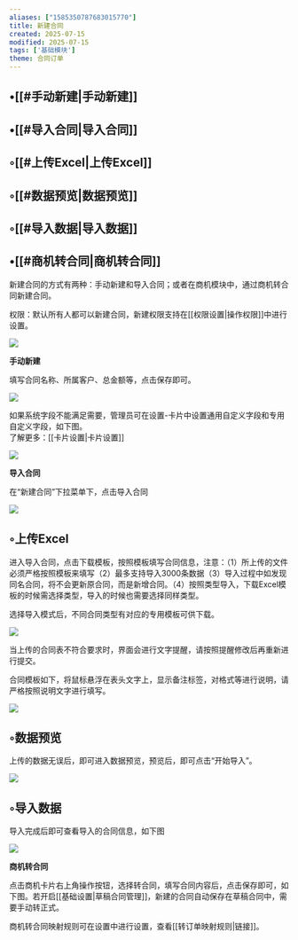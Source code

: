 ```yaml
---
aliases: ["1585350787683015770"]
title: 新建合同
created: 2025-07-15
modified: 2025-07-15
tags: ['基础模块']
theme: 合同订单
---
```


## •[[#手动新建|手动新建]]

## •[[#导入合同|导入合同]]

## ◦[[#上传Excel|上传Excel]]

## ◦[[#数据预览|数据预览]]

## ◦[[#导入数据|导入数据]]

## •[[#商机转合同|商机转合同]]

新建合同的方式有两种：手动新建和导入合同；或者在商机模块中，通过商机转合同新建合同。

权限：默认所有人都可以新建合同，新建权限支持在[[权限设置|操作权限]]中进行设置。

![](https://myhelpdoc.oss-cn-heyuan.aliyuncs.com/mdimages/bd69674688c60991eb67858ccad225f4.jpg)

**手动新建**

填写合同名称、所属客户、总金额等，点击保存即可。

![](https://myhelpdoc.oss-cn-heyuan.aliyuncs.com/mdimages/f58f7e68697fbc2b210f30308addb1bd.jpg)

如果系统字段不能满足需要，管理员可在设置-卡片中设置通用自定义字段和专用自定义字段，如下图。   
了解更多：[[卡片设置|卡片设置]]

![](https://myhelpdoc.oss-cn-heyuan.aliyuncs.com/mdimages/b23d566b09c5b76a3e5bc89190f9fa58.jpg)

**导入合同**

在“新建合同”下拉菜单下，点击导入合同

**![](https://myhelpdoc.oss-cn-heyuan.aliyuncs.com/mdimages/9c4d661ae0f1dfe921fb5c2a0b74c855.jpg)**

## ◦上传Excel

进入导入合同，点击下载模板，按照模板填写合同信息，注意：（1）所上传的文件必须严格按照模板来填写（2）最多支持导入3000条数据（3）导入过程中如发现同名合同，将不会更新原合同，而是新增合同。（4）按照类型导入，下载Excel模板的时候需选择类型，导入的时候也需要选择同样类型。

选择导入模式后，不同合同类型有对应的专用模板可供下载。

![](https://myhelpdoc.oss-cn-heyuan.aliyuncs.com/mdimages/ce69da536e9eec1322023fb9282227db.jpg)

当上传的合同表不符合要求时，界面会进行文字提醒，请按照提醒修改后再重新进行提交。

合同模板如下，将鼠标悬浮在表头文字上，显示备注标签，对格式等进行说明，请严格按照说明文字进行填写。

![](https://myhelpdoc.oss-cn-heyuan.aliyuncs.com/mdimages/b34a46c7af298ebb7ce935915302af68.jpg)

## ◦数据预览

上传的数据无误后，即可进入数据预览，预览后，即可点击“开始导入”。

![](https://myhelpdoc.oss-cn-heyuan.aliyuncs.com/mdimages/143134757dac30d4d390efac51b00367.jpg)

## ◦导入数据

导入完成后即可查看导入的合同信息，如下图

![](https://myhelpdoc.oss-cn-heyuan.aliyuncs.com/mdimages/b31003fa5af855d8d9dfc8b9c41b0b3a.jpg)

**商机转合同**

点击商机卡片右上角操作按钮，选择转合同，填写合同内容后，点击保存即可，如下图。若开启[[基础设置|草稿合同管理]]，新建的合同自动保存在草稿合同中，需要手动转正式。

商机转合同映射规则可在设置中进行设置，查看[[转订单映射规则|链接]]。

